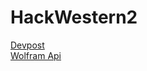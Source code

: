 # HackWestern2

<a href="http://hackwestern2.devpost.com/">Devpost</a><br/>
<a href="https://github.com/clux/wolfram-alpha">Wolfram Api</a><br/>
